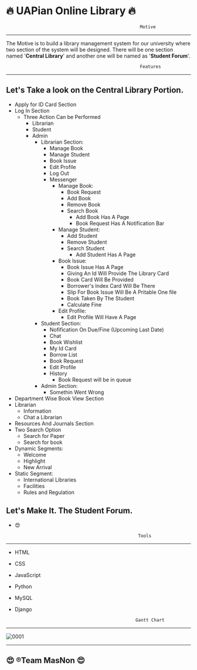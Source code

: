 # :fire: UAPian Online Library :fire:

                                                       Motive
__________________________________________________________________________________________________________________________________
The Motive is to build a library management system for our university where two section of the system will be designed. There will be one section named '<b>Central Library</b>' and another one will be named as '<b>Student Forum</b>'.


                                                       Features
 _________________________________________________________________________________________________________________________________
 ## Let's Take a look on the Central Library Portion.

  * Apply for ID Card Section
  * Log In Section
    * Three Action Can be Performed
      * Librarian
      * Student
      * Admin
        * Librarian Section:
          * Manage Book
          * Manage Student
          * Book Issue
          * Edit Profile
          * Log Out
          * Messenger
            * Manage Book:
              * Book Request
              * Add Book
              * Remove Book
              * Search Book
                * Add Book Has A Page
                * Book Request Has A Notification Bar
            * Manage Student:
              * Add Student
              * Remove Student
              * Search Student
                * Add Student Has A Page
            * Book Issue: 
              * Book Issue Has A Page
              * Giving An Id Will Provide The Library Card
              * Book Card Will Be Provided
              * Borrower's Index Card Will Be There
              * Slip For Book Issue Will Be A Pritable One file
              * Book Taken By The Student
              * Calculate Fine 
            * Edit Profile:
              * Edit Profile Will Have A Page
        * Student Section:
          * Nofification On Due/Fine (Upcoming Last Date)  
          * Chat 
          * Book Wishlist
          * My Id Card
          * Borrow List
          * Book Request
          * Edit Profile
          * History
            * Book Request will be in queue
        * Admin Section:
          * Somethin Went Wrong
  * Department Wise Book View Section
  * Librarian
    * Information
    * Chat a Librarian
  * Resources And Journals Section
  * Two Search Option
    * Search for Paper
    * Search for book
  * Dynamic Segments:
    * Welcome
    * Highlight
    * New Arrival
  * Static Segment:
     * International Libraries
     * Facilities
     * Rules and Regulation

## Let's Make It. The Student Forum.
  * :heart_eyes:
  
                                                       Tools 
 _______________________________________________________________________________________________________________________________________
  * HTML
  * CSS
  * JavaScript
  * Python
  * MySQL
  * Django
 
                                                      Gantt Chart                                  
_________________________________________________________________________________________________________________________________
![0001](https://user-images.githubusercontent.com/30217066/57733588-ad505700-76c1-11e9-8c39-99bfef29cb4d.jpg)



___________________________________________________________________________________________________________________________________
## :heart_eyes: ®Team MasNon :heart_eyes:
